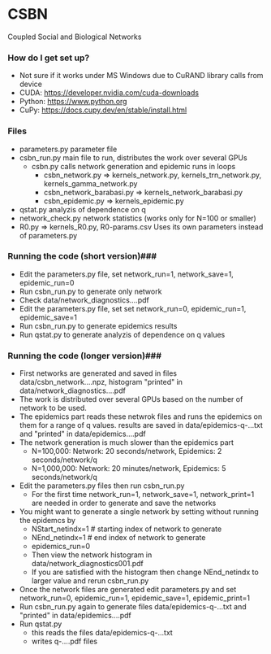 # CSBN
 Coupled Social and Biological Networks

### How do I get set up? ###
* Not sure if it works under MS Windows due to CuRAND library calls from device
* CUDA: https://developer.nvidia.com/cuda-downloads
* Python: https://www.python.org
* CuPy: https://docs.cupy.dev/en/stable/install.html 

### Files ###
* parameters.py parameter file
* csbn_run.py main file to run, distributes the work over several GPUs
  * csbn.py  calls network generation and epidemic runs in loops  
    * csbn_network.py => kernels_network.py, kernels_trn_network.py, kernels_gamma_network.py
    * csbn_network_barabasi.py => kernels_network_barabasi.py
    * csbn_epidemic.py => kernels_epidemic.py
* qstat.py  analyzis of dependence on q 
* network_check.py   network statistics (works only for N=100 or smaller)
* R0.py => kernels_R0.py, R0-params.csv Uses its own parameters instead of parameters.py
### Running the code (short version)###
* Edit the parameters.py file, set network_run=1, network_save=1, epidemic_run=0 
* Run csbn_run.py to generate only network
* Check  data/network_diagnostics....pdf
* Edit the parameters.py file, set set network_run=0, epidemic_run=1, epidemic_save=1 
* Run csbn_run.py to generate epidemics results
* Run qstat.py to generate analyzis of dependence on q values

### Running the code (longer version)###
* First networks are generated and saved in files data/csbn_network....npz, histogram "printed" in data/network_diagnostics....pdf 
* The work is distributed over several GPUs based on the number of network to be used.
* The epidemics part reads these netwrok files and runs the epidemics on them for a range of q values. results are saved in data/epidemics-q-...txt and "printed" in data/epidemics....pdf
* The network generation is much slower than the epidemics part
  * N=100,000: Network: 20 seconds/network, Epidemics: 2 seconds/network/q
  * N=1,000,000: Network: 20 minutes/network, Epidemics: 5 seconds/network/q
* Edit the parameters.py files then run csbn_run.py
  * For the first time network_run=1, network_save=1, network_print=1 are needed in order to generate and save the networks
* You might want to generate a single network by setting without running the epidemcs by
  * NStart_netindx=1 # starting index of network to generate
  * NEnd_netindx=1   # end index of network to generate
  * epidemics_run=0
  * Then view the network histogram in data/network_diagnostics001.pdf
  * If you are satisfied with the histogram then change  NEnd_netindx to larger value and rerun csbn_run.py
* Once the network files are generated edit parameters.py and set network_run=0, epidemic_run=1, epidemic_save=1, epidemic_print=1
* Run csbn_run.py again to generate files  data/epidemics-q-...txt and "printed" in data/epidemics....pdf
* Run qstat.py 
  * this reads the files  data/epidemics-q-...txt
  * writes q-....pdf files 
  
